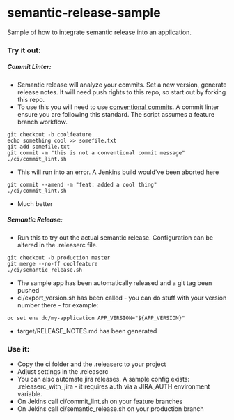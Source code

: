 # semantic-release-sample
Sample of how to integrate semantic release into an application.

### Try it out:

##### Commit Linter:
 - Semantic release will analyze your commits. Set a new version, generate release notes. It will need push rights to this repo, so start out by forking this repo.
 - To use this you will need to use [conventional commits](https://www.conventionalcommits.org). A commit linter ensure you are following this standard. The script assumes a feature branch workflow.
```
git checkout -b coolfeature
echo something cool >> somefile.txt
git add somefile.txt
git commit -m "this is not a conventional commit message"
./ci/commit_lint.sh
```
 - This will run into an error. A Jenkins build would've been aborted here
```
git commit --amend -m "feat: added a cool thing"
./ci/commit_lint.sh
```
 - Much better
 
##### Semantic Release:
 - Run this to try out the actual semantic release. Configuration can be altered in the .releaserc file.
```
git checkout -b production master
git merge --no-ff coolfeature
./ci/semantic_release.sh
```
 - The sample app has been automatically released and a git tag been pushed
 - ci/export_version.sh has been called - you can do stuff with your version number there - for example:
```
oc set env dc/my-application APP_VERSION="${APP_VERSION}"
```
 - target/RELEASE_NOTES.md has been generated
 
### Use it:
 - Copy the ci folder and the .releaserc to your project
 - Adjust settings in the .releaserc
 - You can also automate jira releases. A sample config exists: .releaserc_with_jira - it requires auth via a JIRA_AUTH environment variable.
 - On Jekins call ci/commit_lint.sh on your feature branches
 - On Jekins call ci/semantic_release.sh on your production branch
